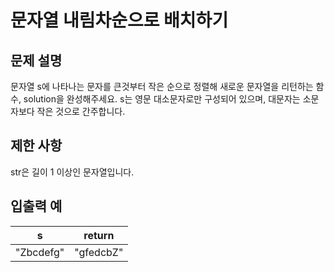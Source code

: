 # 문자열 내림차순으로 배치하기
## 문제 설명
문자열 s에 나타나는 문자를 큰것부터 작은 순으로 정렬해 새로운 문자열을 리턴하는 함수, solution을 완성해주세요.
s는 영문 대소문자로만 구성되어 있으며, 대문자는 소문자보다 작은 것으로 간주합니다.

## 제한 사항
str은 길이 1 이상인 문자열입니다.
## 입출력 예
|s	|return|
|--|--|
|"Zbcdefg"|	"gfedcbZ"|